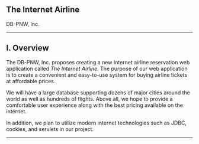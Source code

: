## The Internet Airline

DB-PNW, Inc.

---

## I. Overview

The DB-PNW, Inc. proposes creating a new Internet airline reservation web application called *The Internet Airline*. The purpose of our web application is to create a convenient and easy-to-use system for buying airline tickets at affordable prices.

We will have a large database supporting dozens of major cities around the world as well as hundreds of flights. Above all, we hope to provide a comfortable user experience along with the best pricing available on the internet.

In addition, we plan to utilize modern internet technologies such as JDBC, cookies, and servlets in our project.

---

